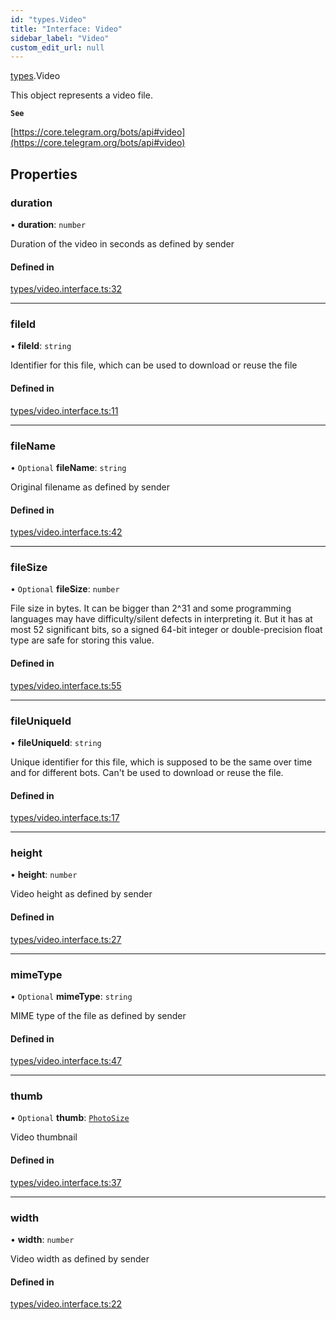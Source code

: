 ```yaml
---
id: "types.Video"
title: "Interface: Video"
sidebar_label: "Video"
custom_edit_url: null
---
```


[types](../modules/types.md).Video

This object represents a video file.

**`See`**

[https://core.telegram.org/bots/api#video](https://core.telegram.org/bots/api#video)

## Properties

### duration

• **duration**: `number`

Duration of the video in seconds as defined by sender

#### Defined in

[types/video.interface.ts:32](https://github.com/DeityLamb/telegramjs/blob/32b4cca/packages/common/lib/interfaces/types/video.interface.ts#L32)

___

### fileId

• **fileId**: `string`

Identifier for this file, which can be used to download or reuse the file

#### Defined in

[types/video.interface.ts:11](https://github.com/DeityLamb/telegramjs/blob/32b4cca/packages/common/lib/interfaces/types/video.interface.ts#L11)

___

### fileName

• `Optional` **fileName**: `string`

Original filename as defined by sender

#### Defined in

[types/video.interface.ts:42](https://github.com/DeityLamb/telegramjs/blob/32b4cca/packages/common/lib/interfaces/types/video.interface.ts#L42)

___

### fileSize

• `Optional` **fileSize**: `number`

File size in bytes. It can be bigger than 2^31 and some programming languages
may have difficulty/silent defects in interpreting it. But it has at most 52
significant bits, so a signed 64-bit integer or double-precision float type are
safe for storing this value.

#### Defined in

[types/video.interface.ts:55](https://github.com/DeityLamb/telegramjs/blob/32b4cca/packages/common/lib/interfaces/types/video.interface.ts#L55)

___

### fileUniqueId

• **fileUniqueId**: `string`

Unique identifier for this file, which is supposed to be the same over time and
for different bots. Can't be used to download or reuse the file.

#### Defined in

[types/video.interface.ts:17](https://github.com/DeityLamb/telegramjs/blob/32b4cca/packages/common/lib/interfaces/types/video.interface.ts#L17)

___

### height

• **height**: `number`

Video height as defined by sender

#### Defined in

[types/video.interface.ts:27](https://github.com/DeityLamb/telegramjs/blob/32b4cca/packages/common/lib/interfaces/types/video.interface.ts#L27)

___

### mimeType

• `Optional` **mimeType**: `string`

MIME type of the file as defined by sender

#### Defined in

[types/video.interface.ts:47](https://github.com/DeityLamb/telegramjs/blob/32b4cca/packages/common/lib/interfaces/types/video.interface.ts#L47)

___

### thumb

• `Optional` **thumb**: [`PhotoSize`](types.PhotoSize.md)

Video thumbnail

#### Defined in

[types/video.interface.ts:37](https://github.com/DeityLamb/telegramjs/blob/32b4cca/packages/common/lib/interfaces/types/video.interface.ts#L37)

___

### width

• **width**: `number`

Video width as defined by sender

#### Defined in

[types/video.interface.ts:22](https://github.com/DeityLamb/telegramjs/blob/32b4cca/packages/common/lib/interfaces/types/video.interface.ts#L22)

